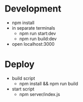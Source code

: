 # Development
- npm install
- in separate terminals
  - npm run start:dev
  - npm run build:dev
- open localhost:3000

# Deploy
- build script
  - npm install && npm run build
- start script
  - npm server/index.js
